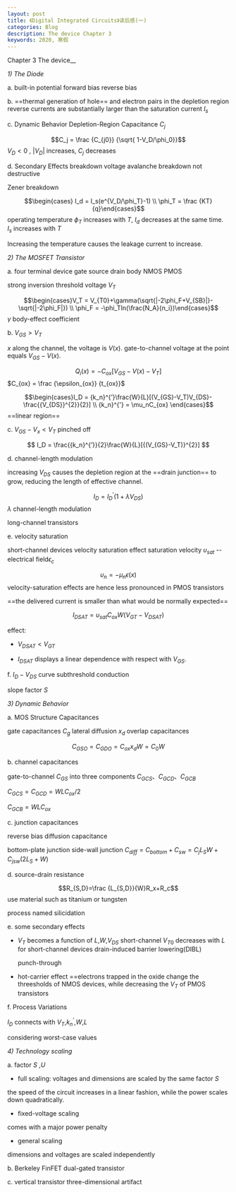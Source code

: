 ```yaml
---
layout: post
title: 《Digital Integrated Circuits》读后感(一)
categories: Blog
description: The device Chapter 3
keywords: 2020, 寒假
---
```


Chapter 3  The device__

_1) The Diode_

a. 	built-in potential	forward bias	reverse bias	

b. 	==thermal generation of hole== and electron pairs in the depletion region  reverse currents are substantially larger than the saturation current $I_s$

c. 	Dynamic Behavior	Depletion-Region Capacitance $C_j$

$$C_j = \frac {C_{j0}} {\sqrt{ 1-V_D/\phi_0}}$$		$V_D<0$ , $|V_D|$ increases, $C_j$ decreases

d. 	Secondary Effects	breakdown voltage	avalanche breakdown not destructive

Zener breakdown	

$$\begin{cases} I_d = I_s(e^{V_D/\phi_T}-1) \\ \phi_T = \frac {KT}{q}\end{cases}$$ operating temperature	$\phi_T$ increases with $T$, $I_d$ decreases at the same time.  $I_s$ increases with $T$ 

Increasing the temperature causes the leakage current to increase.

_2) The MOSFET Transistor_

a. 	four terminal device	gate	source	drain	body	NMOS	PMOS

strong inversion	threshold voltage $V_T$

$$\begin{cases}V_T = V_{T0}+\gamma(\sqrt{|-2\phi_F+V_{SB}|}-\sqrt{|-2\phi_F|}) \\ \phi_F = -\phi_TIn(\frac{N_A}{n_i})\end{cases}$$ $\gamma$ body-effect coefficient 

b. 	$V_{GS}>V_T$ 

$x$ along the channel, the voltage is $V(x)$. gate-to-channel voltage at the point equals $V_{GS}-V(x)$. 

$$Q_i(x) = -C_{ox}[V_{GS}-V(x)-V_T]$$   $C_{ox} = \frac {\epsilon_{ox}} {t_{ox}}$ 

$$\begin{cases}I_D = {k_n}^{’}\frac{W}{L}[(V_{GS}-V_T)V_{DS}-\frac{{V_{DS}}^{2}}{2}] \\ {k_n}^{'} = \mu_nC_{ox}   \end{cases}$$ ==linear region==

c. 	$V_{GS}-V_x<V_T$ pinched off 

$$ I_D = \frac{{k_n}^{’}}{2}\frac{W}{L}[{(V_{GS}-V_T)}^{2}] $$ 

d. 	channel-length modulation 

increasing $V_{DS}$ causes the depletion region at the ==drain junction== to grow, reducing the length of effective channel.

$$I_D = {I_D}^{’}(1+\lambda V_{DS})$$ $\lambda$ channel-length modulation

long-channel transistors

e.	 velocity saturation

short-channel devices	velocity saturation effect	saturation velocity $\upsilon_{sat}$  --  electrical  field$\epsilon_c$

$$\upsilon_n = -\mu_n \epsilon(x)$$  velocity-saturation effects are hence less pronounced in PMOS transistors

==the delivered current is smaller than what would be normally expected==

$$I_{DSAT} = \upsilon_{sat}C_{ox}W(V_{GT}-V_{DSAT})$$ 

effect:

- $V_{DSAT}<V_{GT}$

- $I_{DSAT}$ displays a linear dependence with respect with $V_{GS}$.

f.  	$I_D-V_{DS}$ curve	subthreshold conduction 

slope factor $S$ 

_3) Dynamic Behavior_

a. 	MOS Structure Capacitances

gate capacitances $C_{g}$	lateral diffusion $x_d$ 	overlap capacitances 

$$C_{GSO}=C_{GDO}=C_{ox}x_{d}W=C_{0}W$$

b. 	channel capacitances

gate-to-channel $C_{GS}$ into three components $C_{GCS}$、$C_{GCD}$、$C_{GCB}$

$C_{GCS}=C_{GCD}=WLC_{ox}/2$

$C_{GCB} = WLC_{ox}$

c. 	junction capacitances

reverse bias  diffusion capacitance

bottom-plate junction	side-wall junction	$C_{diff} = C_{bottom}+C_{sw} = C_{j}L_SW+C_{jsw}(2L_S+W)$

d. 	source-drain resistance

$$R_{S,D}=\frac {L_{S,D}}{W}R_x+R_c$$ 	use material such as titanium or tungsten

process named silicidation

e. 	some secondary effects

- $V_T$ becomes a function of $L$,$W$,$V_{DS}$ 	short-channel	$V_{T0}$ decreases with $L$ for short-channel devices	drain-induced barrier lowering(DIBL)

  punch-through

- hot-carrier effect   ==electrons trapped in the oxide change the threesholds of NMOS devices, while decreasing the $V_T$ of PMOS transistors

f. 	Process Variations

$I_D$ connects with $V_T$,${k_n}^{’}$,$W$,$L$

considering worst-case values

_4) Technology scaling_

a. 	factor $S$ ,$U$

- full scaling: voltages and dimensions are scaled by the same factor $S$

the speed of the circuit increases in a linear fashion, while the power scales down quadratically.

- fixed-voltage scaling

comes with a major power penalty

- general scaling

dimensions and voltages are scaled independently

b. 	Berkeley FinFET dual-gated transistor

c. 	vertical transistor three-dimensional artifact


